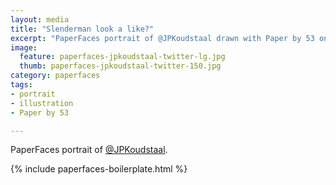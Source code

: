 ```yaml
---
layout: media
title: "Slenderman look a like?"
excerpt: "PaperFaces portrait of @JPKoudstaal drawn with Paper by 53 on an iPad."
image: 
  feature: paperfaces-jpkoudstaal-twitter-lg.jpg
  thumb: paperfaces-jpkoudstaal-twitter-150.jpg
category: paperfaces
tags: 
- portrait
- illustration
- Paper by 53

---
```


PaperFaces portrait of [@JPKoudstaal](http://twitter.com/JPKoudstaal).

{% include paperfaces-boilerplate.html %}